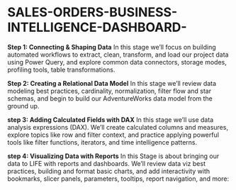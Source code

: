 # SALES-ORDERS-BUSINESS-INTELLIGENCE-DASHBOARD-

**Step 1: Connecting & Shaping Data**
In this stage we’ll focus on building automated workflows to extract, clean, transform, and load our project data using Power Query, and explore common data connectors, storage modes, profiling tools, table transformations.

**Step 2: Creating a Relational Data Model**
In this stage  we’ll review data modeling best practices, cardinality, normalization, filter flow and star schemas, and begin to build our AdventureWorks data model from the ground up.

**step 3: Adding Calculated Fields with DAX**
In this stage  we’ll use data analysis expressions (DAX). We’ll create calculated columns and measures, explore topics like row and filter context, and practice applying powerful tools like filter functions, iterators, and time intelligence patterns.

**step 4: Visualizing Data with Reports**
In this Stage  is about bringing our data to LIFE with reports and dashboards. We’ll review data viz best practices, building and format basic charts, and add interactivity with bookmarks, slicer panels, parameters, tooltips, report navigation, and more:





